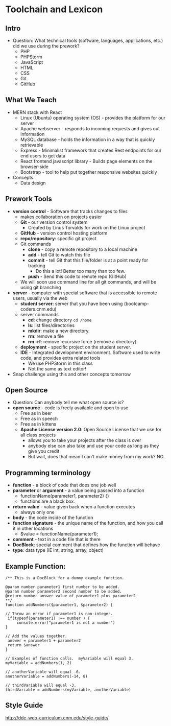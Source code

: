 # Toolchain and Lexicon

## Intro
- Question: What technical tools (software, languages, applications, etc.) did we use during the prework?
  - PHP
  - PHPStorm
  - JavaScript
  - HTML
  - CSS
  - Git
  - GitHub
  
## What We Teach
- MERN stack with React
  - Linux (Ubuntu) operating system (OS) - provides the platform for our server
  - Apache webserver - responds to incoming requests and gives out information
  - MySQL database - holds the information in a way that is quickly retrievable
  - Express - Minimalist framework that creates Rest endpoints for our end users to get data
  - React frontend javascript library - Builds page elements on the browser-side
  - Bootstrap - tool to help put together responsive websites quickly
- Concepts
  - Data design
  
## Prework Tools
- **version control** - Software that tracks changes to files 
  - makes collaboration on projects easier
   - **Git** - our version control system
     - Created by Linus Torvalds for work on the Linux project
  - **GitHub** - version control hosting platform
  - **repo/repository**: specific git project
  - Git commands
    - **clone** - copy a remote repository to a local machine
    - **add** - tell Git to watch this file
    - **commit** - tell Git that this file/folder is at a point ready for tracking
      - Do this a lot!  Better too many than too few.
    - **push** - Send this code to remote repo (GitHub)
   - We will soon use command line for all git commands, and will be using git branching
- **server** - computer with special software that is accessible to remote users, usually via the web
  - **student server**: server that you have been using (bootcamp-coders.cnm.edu)
  - server commands
    - **cd**: change directory `cd /home`
    - **ls**: list files/directories
    - **mkdir**: make a new directory.
    - **rm**: remove a file
    - **rm -rf**: remove recursive force (remove a directory).  
  - **deployment** - specific project on the student server.
  - **IDE** - Integrated development environment.  Software used to write code, and provides extra related tools
    - We use PHPStorm in this class
    - Not the same as text editor!
- Snap challenge using this and other concepts tomorrow

## Open Source
- Question: Can anybody tell me what open source is?
- **open source** - code is freely available and open to use
  - Free as in beer
  - Free as in speech
  - Free as in kittens
  - **Apache License version 2.0**: Open Source License that we use for all class projects
    - allows you to take your projects after the class is over
    - anybody else can also take and use your code as long as they give you credit
    - But wait, does that mean I can't make money from my work? NO.

## Programming terminology
- **function** - a block of code that does one job well
- **parameter** or **argument** -  a value being passed into a function
  - functionName(parameter1, parameter2) {}
  - functions are a black box.
- **return value** - value given back when a function executes
  - always only one
- **body** - the code inside of the function
- **function signature** - the unique name of the function, and how you call it in other locations
  - $value = functionName(parameter1);
- **comment** - text in a code file that is there 
- **DocBlock**: special comment that defines how the function will behave
- **type**: data type (IE int, string, array, object)

## Example Function:
    /** This is a DocBlock for a dummy example function.

    @param number parameter1 first number to be added.
    @param number parameter2 second number to be added.
    @return number answer value of parameter1 plus parameter2
    **/
    function addNumbers($parameter1, $parameter2) {

    // Throw an error if parameter1 is non-integer.
     if(typeof(parameter1) !== number ) {
         console.error("parameter1 is not a number")
    }

    // Add the values together.
     answer = parameter1 + parameter2
     return $answer
    }

    // Examples of function calls.  myVariable will equal 3. 
    myVariable = addNumbers(1, 2)

    // anotherVariable will equal -6.
    anotherVariable = addNumbers(-14, 8)

    // thirdVariable will equal -3.
    thirdVariable = addNumbers(myVariable, anotherVariable)

## Style Guide
http://ddc-web-curriculum.cnm.edu/style-guide/
